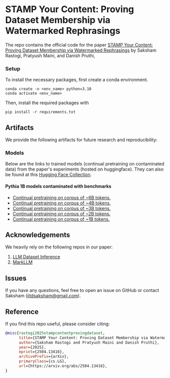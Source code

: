 

# STAMP Your Content: Proving Dataset Membership via Watermarked Rephrasings

The repo contains the official code for the paper [STAMP Your Content: Proving Dataset Membership via Watermarked Rephrasings](https://arxiv.org/abs/2504.13416) by Saksham Rastogi, Pratyush Maini, and Danish Pruthi,

### Setup

To install the necessary packages, first create a conda environment.
```
conda create -n <env_name> python=3.10
conda activate <env_name>
```
Then, install the required packages with 
```
pip install -r requirements.txt
```

## Artifacts
We provide the following artifacts for future research and reproducibility:

### Models

Below are the links to trained models (continual pretraining on contaminated data) from the paper's experiments (hosted on huggingface). They can also be found at this [Hugging Face Collection](https://huggingface.co/collections/p1xelsr/stamp-your-content-683e7c0a95d42e0411276813).

#### Pythia 1B models contaminated with benchmarks

- [Continual pretraining on corpus of ~6B tokens.](https://huggingface.co/p1xelsr/wtm_gamma0.25_delta1.0_6m)
- [Continual pretraining on corpus of ~4B tokens.](https://huggingface.co/p1xelsr/wtm_gamma0.25_delta1.0_4m)
- [Continual pretraining on corpus of ~3B tokens.](https://huggingface.co/p1xelsr/wtm_gamma0.25_delta1.0_3m)
- [Continual pretraining on corpus of ~2B tokens.](https://huggingface.co/p1xelsr/wtm_gamma0.25_delta1.0_2m)
- [Continual pretraining on corpus of ~1B tokens.](https://huggingface.co/p1xelsr/wtm_gamma0.25_delta1.0_1m)

## Acknowledgements

We heavily rely on the following repos in our paper:
1. [LLM Dataset Inference](https://github.com/pratyushmaini/llm_dataset_inference)
2. [MarkLLM](https://github.com/THU-BPM/MarkLLM)

## Issues

If you have any questions, feel free to open an issue on GitHub or contact Saksham  (iitdsaksham@gmail.com).

## Reference

If you find this repo useful, please consider citing:

```bibtex
@misc{rastogi2025stampcontentprovingdataset,
      title={STAMP Your Content: Proving Dataset Membership via Watermarked Rephrasings}, 
      author={Saksham Rastogi and Pratyush Maini and Danish Pruthi},
      year={2025},
      eprint={2504.13416},
      archivePrefix={arXiv},
      primaryClass={cs.LG},
      url={https://arxiv.org/abs/2504.13416}, 
}
```